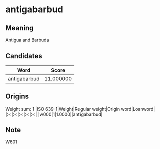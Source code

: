 # antigabarbud

## Meaning

Antigua and Barbuda

## Candidates

|Word|Score|
|:-:|:-:|
|antigabarbud|11.000000|

## Origins

Weight sum: 1
|ISO 639-1|Weight|Regular weight|Origin word|Loanword|
|:-:|:-:|:-:|:-:|:-:|
|w000|1|1.0000||antigabarbud|

## Note

W601
